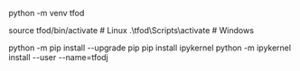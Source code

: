 
python -m venv tfod

source tfod/bin/activate # Linux
.\tfod\Scripts\activate # Windows 

python -m pip install --upgrade pip
pip install ipykernel
python -m ipykernel install --user --name=tfodj
